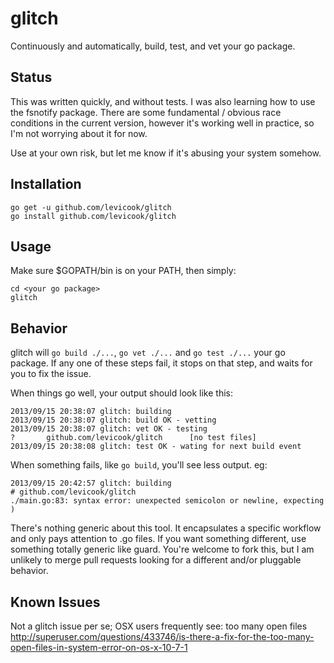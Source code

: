 glitch
======

Continuously and automatically, build, test, and vet your go package.

Status
------

This was written quickly, and without tests. I was also learning
how to use the fsnotify package. There are some fundamental / 
obvious race conditions in the current version, however it's
working well in practice, so I'm not worrying about it for now.

Use at your own risk, but let me know if it's abusing your system somehow.

Installation
------------

```shell
go get -u github.com/levicook/glitch
go install github.com/levicook/glitch
```

Usage
-----

Make sure $GOPATH/bin is on your PATH, then simply:

```shell
cd <your go package>
glitch
```

Behavior
--------

glitch will `go build ./...`, `go vet ./...` and `go test ./...` your go package.
If any one of these steps fail, it stops on that step, and waits for you to fix the issue.

When things go well, your output should look like this: 

```shell
2013/09/15 20:38:07 glitch: building
2013/09/15 20:38:07 glitch: build OK - vetting
2013/09/15 20:38:07 glitch: vet OK - testing
?       github.com/levicook/glitch      [no test files]
2013/09/15 20:38:08 glitch: test OK - wating for next build event
```

When something fails, like `go build`, you'll see less output. eg:

```shell
2013/09/15 20:42:57 glitch: building
# github.com/levicook/glitch
./main.go:83: syntax error: unexpected semicolon or newline, expecting )
```

There's nothing generic about this tool. It encapsulates a specific workflow and only
pays attention to .go files. If you want something different, use something totally
generic like guard. You're welcome to fork this, but I am unlikely to merge pull requests
looking for a different and/or pluggable behavior.


Known Issues
------------
Not a glitch issue per se; OSX users frequently see: too many open files
http://superuser.com/questions/433746/is-there-a-fix-for-the-too-many-open-files-in-system-error-on-os-x-10-7-1
